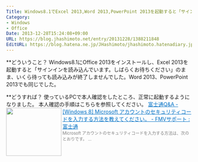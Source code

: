 ```yaml
---
Title: Windows8.1でExcel 2013,Word 2013,PowerPoint 2013を起動すると「サインインを読み込んでいます。しばらくお待ちください」のまま読み込みが終了しない
Category:
- Windows
- Office
Date: 2013-12-28T15:24:08+09:00
URL: https://blog.jhashimoto.net/entry/20131228/1388211848
EditURL: https://blog.hatena.ne.jp/JHashimoto/jhashimoto.hatenadiary.jp/atom/entry/12921228815717255562
---
```



**どういうこと？
Windows8.1にOffice 2013をインストールし、Excel 2013を起動すると「サインインを読み込んでいます。しばらくお待ちください」のまま、いくら待っても読み込みが終了しませんでした。Word 2013、PowerPoint 2013でも同じでした。

**どうすれば？
使っているPCで本人確認をしたところ、正常に起動するようになりました。
本人確認の手順はこちらを参照してください。
<a href="http://www.fmworld.net/cs/azbyclub/qanavi/jsp/qacontents.jsp?PID=4510-2712&rid=282" target="_blank"><img class="alignleft" align="left" border="0" src="http://capture.heartrails.com/150x130/shadow?http://www.fmworld.net/cs/azbyclub/qanavi/jsp/qacontents.jsp?PID=4510-2712&rid=282" alt="" width="150" height="130" /></a><a style="color:#0070C5;" href="http://www.fmworld.net/cs/azbyclub/qanavi/jsp/qacontents.jsp?PID=4510-2712&rid=282" target="_blank">富士通Q&A - [Windows 8] Microsoft アカウントのセキュリティコードを入力する方法を教えてください。 - FMVサポート : 富士通</a><a href="http://b.hatena.ne.jp/entry/http://www.fmworld.net/cs/azbyclub/qanavi/jsp/qacontents.jsp?PID=4510-2712&rid=282" target="_blank"><img border="0" src="http://b.hatena.ne.jp/entry/image/http://www.fmworld.net/cs/azbyclub/qanavi/jsp/qacontents.jsp?PID=4510-2712&rid=282" alt="" /></a><br><span style="color: #808080;font-size: 80%;">Microsoft アカウントのセキュリティコードを入力する方法は、次のとおりです。 ...</span><br style="clear:both;" />
